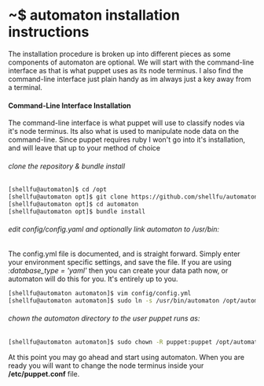 # ~$ automaton installation instructions
The installation procedure is broken up into different pieces as some components of automaton are optional. We will start with the command-line interface as that is what puppet uses as its node terminus. I also find the command-line interface just plain handy as im always just a key away from a terminal.

#### Command-Line Interface Installation
The command-line interface is what puppet will use to classify nodes via it's node terminus. Its also what is used to manipulate node data on the command-line. Since puppet requires ruby I won't go into it's installation, and will leave that up to your method of choice

###### clone the repository & bundle install
```bash
[shellfu@automaton]$ cd /opt
[shellfu@automaton opt]$ git clone https://github.com/shellfu/automaton.git
[shellfu@automaton opt]$ cd automaton
[shellfu@automaton opt]$ bundle install
```

###### edit config/config.yaml and optionally link automaton to /usr/bin:
The config.yml file is documented, and is straight forward. Simply enter your environment specific settings, and save the file. If you are using *:database_type = 'yaml'* then you can create your data path now, or automaton will do this for you. It's entirely up to you. 
```bash
[shellfu@automaton automaton]$ vim config/config.yml
[shellfu@automaton automaton]$ sudo ln -s /usr/bin/automaton /opt/automaton/bin/automaton_cli.rb
```

###### chown the automaton directory to the user puppet runs as:
```bash
[shellfu@automaton automaton]$ sudo chown -R puppet:puppet /opt/automaton/
```

At this point you may go ahead and start using automaton. When you are ready you will want to change the node terminus inside your **/etc/puppet.conf** file.

